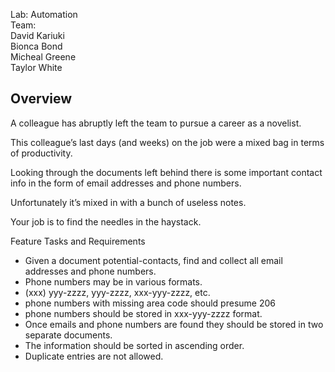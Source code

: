 Lab: Automation  
Team:  
David Kariuki  
Bionca Bond  
Micheal Greene  
Taylor White  

## Overview
A colleague has abruptly left the team to pursue a career as a novelist.

This colleague’s last days (and weeks) on the job were a mixed bag in terms of productivity.

Looking through the documents left behind there is some important contact info in the form of email addresses and phone numbers.

Unfortunately it’s mixed in with a bunch of useless notes.

Your job is to find the needles in the haystack.

Feature Tasks and Requirements  
  - Given a document potential-contacts, find and collect all email addresses and phone numbers.  
  - Phone numbers may be in various formats.  
  - (xxx) yyy-zzzz, yyy-zzzz, xxx-yyy-zzzz, etc.  
  - phone numbers with missing area code should presume 206  
  - phone numbers should be stored in xxx-yyy-zzzz format.  
  - Once emails and phone numbers are found they should be stored in two separate documents.  
  - The information should be sorted in ascending order.  
  - Duplicate entries are not allowed.  

